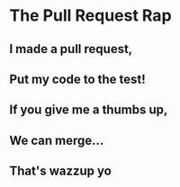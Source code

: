 # The Pull Request Rap

## I made a pull request,

## Put my code to the test!

## If you give me a thumbs up,

## We can merge...

## That's wazzup yo
